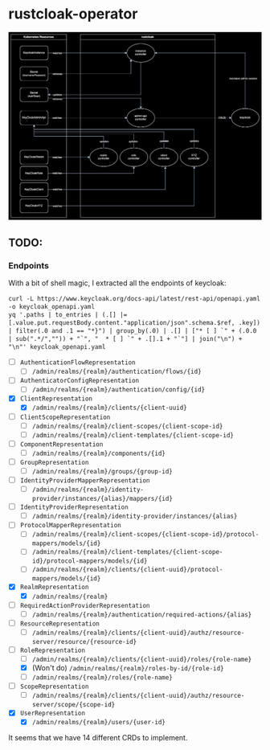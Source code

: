 # rustcloak-operator

![Architecture](./arch.svg)

## TODO:

### Endpoints

With a bit of shell magic, I extracted all the endpoints of keycloak:

```
curl -L https://www.keycloak.org/docs-api/latest/rest-api/openapi.yaml -o keycloak_openapi.yaml
yq '.paths | to_entries | (.[] |= [.value.put.requestBody.content."application/json".schema.$ref, .key]) | filter(.0 and .1 == "*}") | group_by(.0) | .[] | ["* [ ] `" + (.0.0 | sub(".*/","")) + "`", "  * [ ] `" + .[].1 + "`"] | join("\n") + "\n"' keycloak_openapi.yaml
```

* [ ] `AuthenticationFlowRepresentation`
  * [ ] `/admin/realms/{realm}/authentication/flows/{id}`

* [ ] `AuthenticatorConfigRepresentation`
  * [ ] `/admin/realms/{realm}/authentication/config/{id}`

* [x] `ClientRepresentation`
  * [x] `/admin/realms/{realm}/clients/{client-uuid}`

* [ ] `ClientScopeRepresentation`
  * [ ] `/admin/realms/{realm}/client-scopes/{client-scope-id}`
  * [ ] `/admin/realms/{realm}/client-templates/{client-scope-id}`

* [ ] `ComponentRepresentation`
  * [ ] `/admin/realms/{realm}/components/{id}`

* [ ] `GroupRepresentation`
  * [ ] `/admin/realms/{realm}/groups/{group-id}`

* [ ] `IdentityProviderMapperRepresentation`
  * [ ] `/admin/realms/{realm}/identity-provider/instances/{alias}/mappers/{id}`

* [ ] `IdentityProviderRepresentation`
  * [ ] `/admin/realms/{realm}/identity-provider/instances/{alias}`

* [ ] `ProtocolMapperRepresentation`
  * [ ] `/admin/realms/{realm}/client-scopes/{client-scope-id}/protocol-mappers/models/{id}`
  * [ ] `/admin/realms/{realm}/client-templates/{client-scope-id}/protocol-mappers/models/{id}`
  * [ ] `/admin/realms/{realm}/clients/{client-uuid}/protocol-mappers/models/{id}`

* [x] `RealmRepresentation`
  * [x] `/admin/realms/{realm}`

* [ ] `RequiredActionProviderRepresentation`
  * [ ] `/admin/realms/{realm}/authentication/required-actions/{alias}`

* [ ] `ResourceRepresentation`
  * [ ] `/admin/realms/{realm}/clients/{client-uuid}/authz/resource-server/resource/{resource-id}`

* [ ] `RoleRepresentation`
  * [ ] `/admin/realms/{realm}/clients/{client-uuid}/roles/{role-name}`
  * [x] (Won't do) `/admin/realms/{realm}/roles-by-id/{role-id}`
  * [ ] `/admin/realms/{realm}/roles/{role-name}`

* [ ] `ScopeRepresentation`
  * [ ] `/admin/realms/{realm}/clients/{client-uuid}/authz/resource-server/scope/{scope-id}`

* [x] `UserRepresentation`
  * [x] `/admin/realms/{realm}/users/{user-id}`

It seems that we have 14 different CRDs to implement.
